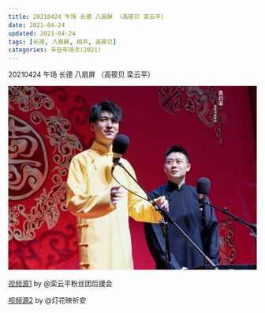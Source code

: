 ```yaml
---
title: 20210424 午场 长德 八扇屏 （高筱贝 栾云平）
date: 2021-04-24
updated: 2021-04-24
tags: [长德, 八扇屏, 相声, 高筱贝] 
categories: 辛丑年场次(2021)
---
```

20210424 午场 长德 八扇屏 （高筱贝 栾云平）

![](https://raw.githubusercontent.com/rhenginium/image/main/img-16194188405728a365feb27f07d5e7fe0068706015171.jpg)

[视频源1](https://m.weibo.cn/6574451359/4629536220646408) by @栾云平粉丝团后援会

[视频源2](https://m.weibo.cn/1950216183/4629602548319118)  by @灯花映祈安
